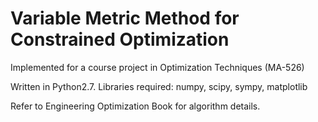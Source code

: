 # Variable Metric Method for Constrained Optimization
Implemented for a course project in Optimization Techniques (MA-526)

Written in Python2.7. 
Libraries required: numpy, scipy, sympy, matplotlib

Refer to Engineering Optimization Book for algorithm details.


